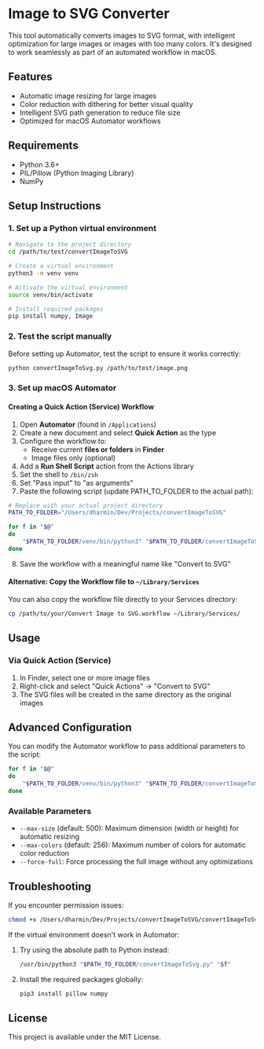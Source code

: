 # Image to SVG Converter

This tool automatically converts images to SVG format, with intelligent optimization for large images or images with too many colors. It's designed to work seamlessly as part of an automated workflow in macOS.

## Features

- Automatic image resizing for large images
- Color reduction with dithering for better visual quality
- Intelligent SVG path generation to reduce file size
- Optimized for macOS Automator workflows

## Requirements

- Python 3.6+
- PIL/Pillow (Python Imaging Library)
- NumPy

## Setup Instructions

### 1. Set up a Python virtual environment

```bash
# Navigate to the project directory
cd /path/to/test/convertImageToSVG

# Create a virtual environment
python3 -m venv venv

# Activate the virtual environment
source venv/bin/activate

# Install required packages
pip install numpy, Image
```

### 2. Test the script manually

Before setting up Automator, test the script to ensure it works correctly:

```bash
python convertImageToSvg.py /path/to/test/image.png
```

### 3. Set up macOS Automator

#### Creating a Quick Action (Service) Workflow

1. Open **Automator** (found in `/Applications`)
2. Create a new document and select **Quick Action** as the type
3. Configure the workflow to:
   - Receive current **files or folders** in **Finder**
   - Image files only (optional)
4. Add a **Run Shell Script** action from the Actions library
5. Set the shell to `/bin/zsh`
6. Set "Pass input" to "as arguments"
7. Paste the following script (update PATH_TO_FOLDER to the actual path):

```bash
# Replace with your actual project directory
PATH_TO_FOLDER="/Users/dharmin/Dev/Projects/convertImageToSVG"

for f in "$@"
do
    "$PATH_TO_FOLDER/venv/bin/python3" "$PATH_TO_FOLDER/convertImageToSvg.py" "$f"
done
```

8. Save the workflow with a meaningful name like "Convert to SVG"

#### Alternative: Copy the Workflow file to `~/Library/Services`
You can also copy the workflow file directly to your Services directory:

```bash
cp /path/to/your/Convert Image to SVG.workflow ~/Library/Services/
```


## Usage

### Via Quick Action (Service)

1. In Finder, select one or more image files
2. Right-click and select "Quick Actions" → "Convert to SVG"
3. The SVG files will be created in the same directory as the original images

## Advanced Configuration

You can modify the Automator workflow to pass additional parameters to the script:

```bash
for f in "$@"
do
    "$PATH_TO_FOLDER/venv/bin/python3" "$PATH_TO_FOLDER/convertImageToSvg.py" "$f" --max-size 300 --max-colors 64
done
```

### Available Parameters

- `--max-size` (default: 500): Maximum dimension (width or height) for automatic resizing
- `--max-colors` (default: 256): Maximum number of colors for automatic color reduction
- `--force-full`: Force processing the full image without any optimizations

## Troubleshooting

If you encounter permission issues:

```bash
chmod +x /Users/dharmin/Dev/Projects/convertImageToSVG/convertImageToSvg.py
```

If the virtual environment doesn't work in Automator:

1. Try using the absolute path to Python instead:
   ```bash
   /usr/bin/python3 "$PATH_TO_FOLDER/convertImageToSvg.py" "$f"
   ```

2. Install the required packages globally:
   ```bash
   pip3 install pillow numpy
   ```

## License

This project is available under the MIT License.
